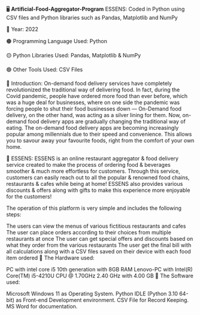 🖥️ **Artificial-Food-Aggregator-Program**
ESSENS: Coded in Python using CSV files and Python libraries such as Pandas, Matplotlib and NumPy

🔴 Year: 2022

🟠 Programming Language Used: Python

🟡 Python Libraries Used: Pandas, Matplotlib & NumPy

🟢 Other Tools Used: CSV Files

📌 Introduction:
On-demand food delivery services have completely revolutionized the traditional way of delivering food. In fact, during the Covid pandemic, people have ordered more food than ever before, which was a huge deal for businesses, where on one side the pandemic was forcing people to shut their food businesses down — On-Demand food delivery, on the other hand, was acting as a silver lining for them. Now, on-demand food delivery apps are gradually changing the traditional way of eating.
The on-demand food delivery apps are becoming increasingly popular among millennials due to their speed and convenience. This allows you to savour away your favourite foods, right from the comfort of your own home.

📌 ESSENS:
ESSENS is an online restaurant aggregator & food delivery service created to make the process of ordering food & beverages smoother & much more effortless for customers. Through this service, customers can easily reach out to all the popular & renowned food chains, restaurants & cafes while being at home!
ESSENS also provides various discounts & offers along with gifts to make this experience more enjoyable for the customers!

The operation of this platform is very simple and includes the following steps:

The users can view the menus of various fictitious restaurants and cafes
The user can place orders according to their choices from multiple restaurants at once
The user can get special offers and discounts based on what they order from the various restaurants
The user get the final bill with all calculations along with a CSV files saved on their device with each food item ordered
📌 The Hardware used:

PC with intel core i5 10th generation with 8GB RAM
Lenovo-PC with Intel(R) Core(TM) i5-4210U CPU @ 1.70GHz 2.40 GHz with 4.00 GB
📌 The Software used:

Microsoft Windows 11 as Operating System.
Python IDLE (Python 3.10 64-bit) as Front-end Development environment.
CSV File for Record Keeping.
MS Word for documentation.
